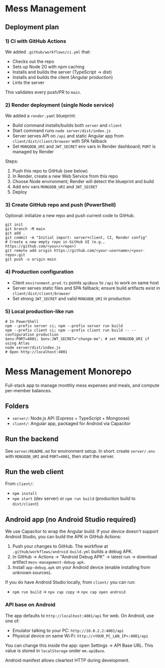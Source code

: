 # Mess Management
## Deployment plan

### 1) CI with GitHub Actions

We added `.github/workflows/ci.yml` that:
- Checks out the repo
- Sets up Node 20 with npm caching
- Installs and builds the server (TypeScript -> dist)
- Installs and builds the client (Angular production)
- Lints the server

This validates every push/PR to `main`.

### 2) Render deployment (single Node service)

We added a `render.yaml` blueprint:
- Build command installs/builds both `server` and `client`
- Start command runs `node server/dist/index.js`
- Server serves API on `/api` and static Angular app from `client/dist/client/browser` with SPA fallback
- Set `MONGODB_URI` and `JWT_SECRET` env vars in Render dashboard; `PORT` is managed by Render

Steps:
1. Push this repo to GitHub (see below)
2. In Render, create a new Web Service from this repo
3. Choose Node environment; Render will detect the blueprint and build
4. Add env vars `MONGODB_URI` and `JWT_SECRET`
5. Deploy

### 3) Create GitHub repo and push (PowerShell)

Optional: initialize a new repo and push current code to GitHub.

```
git init
git branch -M main
git add .
git commit -m "Initial import: server+client, CI, Render config"
# Create a new empty repo in GitHub UI (e.g., https://github.com/<you>/<repo>)
git remote add origin https://github.com/<your-username>/<your-repo>.git
git push -u origin main
```

### 4) Production configuration

- Client `environment.prod.ts` points `apiBase` to `/api` to work on same host
- Server serves static files and SPA fallback; ensure build artifacts exist in `client/dist/client/browser`
- Set strong `JWT_SECRET` and valid `MONGODB_URI` in production

### 5) Local production-like run

```
# In PowerShell
npm --prefix server ci; npm --prefix server run build
npm --prefix client ci; npm --prefix client run build -- --configuration production
$env:PORT=4001; $env:JWT_SECRET="change-me"; # set MONGODB_URI if using Atlas
node server/dist/index.js
# Open http://localhost:4001
```

# Mess Management Monorepo

Full-stack app to manage monthly mess expenses and meals, and compute per-member balances.

## Folders
- `server/`: Node.js API (Express + TypeScript + Mongoose)
- `client/`: Angular app, packaged for Android via Capacitor

## Run the backend
See `server/README.md` for environment setup. In short: create `server/.env` with `MONGODB_URI` and `PORT=4001`, then start the server.

## Run the web client
From `client/`:
- `npm install`
- `npm start` (dev server) or `npm run build` (production build to `dist/client`)

## Android app (no Android Studio required)
We use Capacitor to wrap the Angular build. If your device doesn't support Android Studio, you can build the APK in GitHub Actions:

1) Push your changes to GitHub. The workflow at `.github/workflows/android-build.yml` builds a debug APK.
2) In GitHub → Actions → "Android Debug APK" → latest run → download artifact `mess-management-debug-apk`.
3) Install `app-debug.apk` on your Android device (enable installing from unknown sources).

If you do have Android Studio locally, from `client/` you can run:
- `npm run build` → `npx cap copy` → `npx cap open android`

### API base on Android
The app defaults to `http://localhost:4001/api` for web. On Android, use one of:
- Emulator talking to your PC: `http://10.0.2.2:4001/api`
- Physical device on same Wi‑Fi: `http://<YOUR_PC_LAN_IP>:4001/api`

You can change this inside the app: open Settings → API Base URL. This value is stored in `localStorage` under `mm.apiBase`.

Android manifest allows cleartext HTTP during development.

